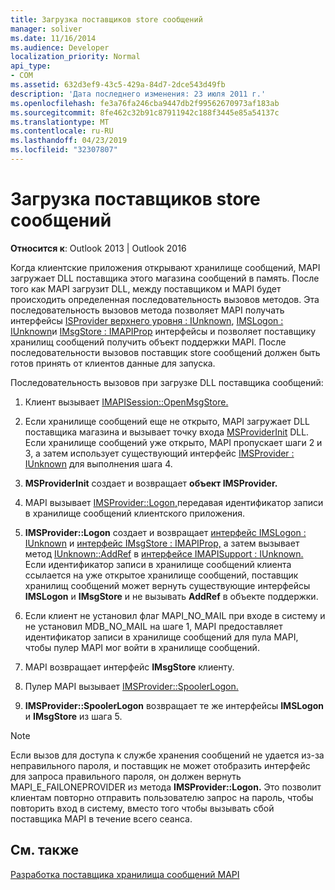 ```yaml
---
title: Загрузка поставщиков store сообщений
manager: soliver
ms.date: 11/16/2014
ms.audience: Developer
localization_priority: Normal
api_type:
- COM
ms.assetid: 632d3ef9-43c5-429a-84d7-2dce543d49fb
description: 'Дата последнего изменения: 23 июля 2011 г.'
ms.openlocfilehash: fe3a76fa246cba9447db2f99562670973af183ab
ms.sourcegitcommit: 8fe462c32b91c87911942c188f3445e85a54137c
ms.translationtype: MT
ms.contentlocale: ru-RU
ms.lasthandoff: 04/23/2019
ms.locfileid: "32307807"
---
```

# <a name="loading-message-store-providers"></a>Загрузка поставщиков store сообщений

  
  
**Относится к**: Outlook 2013 | Outlook 2016 
  
Когда клиентские приложения открывают хранилище сообщений, MAPI загружает DLL поставщика этого магазина сообщений в память. После того как MAPI загрузит DLL, между поставщиком и MAPI будет происходить определенная последовательность вызовов методов. Эта последовательность вызовов метода позволяет MAPI получать интерфейсы [ISProvider верхнего уровня : IUnknown](imsprovideriunknown.md), [IMSLogon : IUnknown](imslogoniunknown.md)и [IMsgStore : IMAPIProp](imsgstoreimapiprop.md) интерфейсы и позволяет поставщику хранилищ сообщений получить объект поддержки MAPI. После последовательности вызовов поставщик store сообщений должен быть готов принять от клиентов данные для запуска. 
  
Последовательность вызовов при загрузке DLL поставщика сообщений:
  
1. Клиент вызывает [IMAPISession::OpenMsgStore.](imapisession-openmsgstore.md)
    
2. Если хранилище сообщений еще не открыто, MAPI загружает DLL поставщика магазина и вызывает точку входа [MSProviderInit](msproviderinit.md) DLL. Если хранилище сообщений уже открыто, MAPI пропускает шаги 2 и 3, а затем использует существующий интерфейс [IMSProvider : IUnknown](imsprovideriunknown.md) для выполнения шага 4. 
    
3. **MSProviderInit** создает и возвращает **объект IMSProvider.** 
    
4. MAPI вызывает [IMSProvider::Logon,](imsprovider-logon.md)передавая идентификатор записи в хранилище сообщений клиентского приложения.
    
5. **IMSProvider::Logon** создает и возвращает [интерфейс IMSLogon : IUnknown](imslogoniunknown.md) и [интерфейс IMsgStore : IMAPIProp,](imsgstoreimapiprop.md) а затем вызывает метод [IUnknown::AddRef](https://msdn.microsoft.com/library/b4316efd-73d4-4995-b898-8025a316ba63%28Office.15%29.aspx) в [интерфейсе IMAPISupport : IUnknown.](imapisupportiunknown.md) Если идентификатор записи в хранилище сообщений клиента ссылается на уже открытое хранилище сообщений, поставщик хранилищ сообщений может вернуть существующие интерфейсы **IMSLogon** и **IMsgStore** и не вызывать **AddRef** в объекте поддержки. 
    
6. Если клиент не установил флаг MAPI_NO_MAIL при входе в систему и не установил MDB_NO_MAIL на шаге 1, MAPI предоставляет идентификатор записи в хранилище сообщений для пула MAPI, чтобы пулер MAPI мог войти в хранилище сообщений.
    
7. MAPI возвращает интерфейс **IMsgStore** клиенту. 
    
8. Пулер MAPI вызывает [IMSProvider::SpoolerLogon.](imsprovider-spoolerlogon.md)
    
9. **IMSProvider::SpoolerLogon** возвращает те же интерфейсы **IMSLogon** и **IMsgStore** из шага 5. 
    
> [!NOTE]
> Если вызов для доступа к службе хранения сообщений не удается из-за неправильного пароля, и поставщик не может отобразить интерфейс для запроса правильного пароля, он должен вернуть MAPI_E_FAILONEPROVIDER из метода **IMSProvider::Logon.** Это позволит клиентам повторно отправить пользователю запрос на пароль, чтобы повторить вход в систему, вместо того чтобы вызывать сбой поставщика MAPI в течение всего сеанса. 
  
## <a name="see-also"></a>См. также



[Разработка поставщика хранилища сообщений MAPI](developing-a-mapi-message-store-provider.md)

